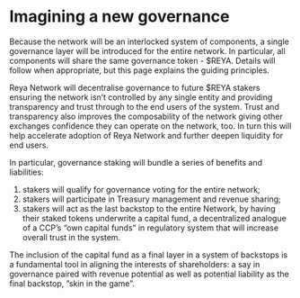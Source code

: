 # Imagining a new governance

Because the network will be an interlocked system of components, a single governance layer will be introduced for the entire network. In particular, all components will share the same governance token - $REYA. Details will follow when appropriate, but this page explains the guiding principles.

Reya Network will decentralise governance to future $REYA stakers ensuring the network isn’t controlled by any single entity and providing transparency and trust through to the end users of the system. Trust and transparency also improves the composability of the network giving other exchanges confidence they can operate on the network, too. In turn this will help accelerate adoption of Reya Network and further deepen liquidity for end users.

In particular, governance staking will bundle a series of benefits and liabilities:

1. stakers will qualify for governance voting for the entire network;
2. stakers will participate in Treasury management and revenue sharing;
3. stakers will act as the last backstop to the entire Network, by having their staked tokens underwrite a capital fund, a decentralized analogue of a CCP’s “own capital funds” in regulatory system that will increase overall trust in the system.

The inclusion of the capital fund as a final layer in a system of backstops is a fundamental tool in aligning the interests of shareholders: a say in governance paired with revenue potential as well as potential liability as the final backstop, ”skin in the game”.

